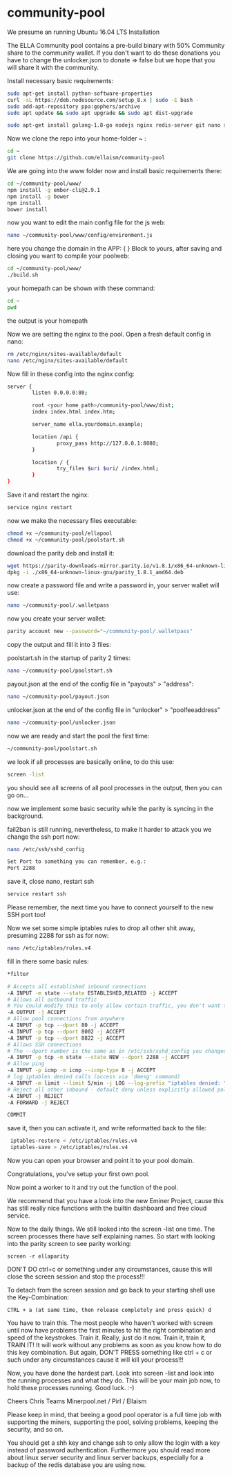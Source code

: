 # community-pool

We presume an running Ubuntu 16.04 LTS Installation

The ELLA Community pool contains a pre-build binary with 50% Community share to the community wallet. If you don't want to do these donations you have to change the unlocker.json to donate => false but we hope that you will share it with the community.


Install necessary basic requirements:
```bash
sudo apt-get install python-software-properties
curl -sL https://deb.nodesource.com/setup_8.x | sudo -E bash -
sudo add-apt-repository ppa:gophers/archive
sudo apt update && sudo apt upgrade && sudo apt dist-upgrade

sudo apt-get install golang-1.8-go nodejs nginx redis-server git nano screen dpkg wget fail2ban iptables iptables-persistent
```

Now we clone the repo into your home-folder ~ :
```bash
cd ~
git clone https://github.com/ellaism/community-pool
```

We are going into the www folder now and install basic requirements there:
```bash
cd ~/community-pool/www/
npm install -g ember-cli@2.9.1
npm install -g bower
npm install
bower install
```

now you want to edit the main config file for the js web:
```bash
nano ~/community-pool/www/config/environment.js
```
here you change the domain in the APP: { } Block to yours, after saving and closing you want to compile your poolweb:
```bash
cd ~/community-pool/www/
./build.sh
```

your homepath can be shown with these command:
```bash
cd ~
pwd
```
the output is your homepath

Now we are setting the nginx to the pool. Open a fresh default config in nano:
```bash
rm /etc/nginx/sites-available/default
nano /etc/nginx/sites-available/default
```

Now fill in these config into the nginx config: 
```bash
server {
        listen 0.0.0.0:80;

        root <your home path>/community-pool/www/dist;
        index index.html index.htm;

        server_name ella.yourdomain.example;

        location /api {
                proxy_pass http://127.0.0.1:8080;
        }

        location / {
                try_files $uri $uri/ /index.html;
        }
}
```

Save it and restart the nginx:
```bash
service nginx restart
```

now we make the necessary files executable:
```bash
chmod +x ~/community-pool/ellapool
chmod +x ~/community-pool/poolstart.sh
```

download the parity deb and install it: 
```bash
wget https://parity-downloads-mirror.parity.io/v1.8.1/x86_64-unknown-linux-gnu/parity_1.8.1_amd64.deb
dpkg -i ./x86_64-unknown-linux-gnu/parity_1.8.1_amd64.deb
```

now create a password file and write a password in, your server wallet will use:
```bash
nano ~/community-pool/.walletpass

```

now you create your server wallet:
```bash
parity account new --password="~/community-pool/.walletpass"
```

copy the output and fill it into 3 files:

poolstart.sh in the startup of parity 2 times:
```bash
nano ~/community-pool/poolstart.sh
```

payout.json at the end of the config file in "payouts" > "address":
```bash
nano ~/community-pool/payout.json
```

unlocker.json at the end of the config file in "unlocker" > "poolfeeaddress"
```bash
nano ~/community-pool/unlocker.json
```

now we are ready and start the pool the first time:
```bash
~/community-pool/poolstart.sh
```

we look if all processes are basically online, to do this use:
```bash
screen -list
```
you should see all screens of all pool processes in the output, then you can go on... 

now we implement some basic security while the parity is syncing in the background.

fail2ban is still running, nevertheless, to make it harder to attack you we change the ssh port now:
```bash
nano /etc/ssh/sshd_config

Set Port to something you can remember, e.g.:
Port 2288
```
save it, close nano, restart ssh
```bash
service restart ssh
```

Please remember, the next time you have to connect yourself to the new SSH port too! 

Now we set some simple iptables rules to drop all other shit away, presuming 2288 for ssh as for now:
```bash
nano /etc/iptables/rules.v4
```
fill in there some basic rules:
```bash
*filter

# Accepts all established inbound connections
-A INPUT -m state --state ESTABLISHED,RELATED -j ACCEPT
# Allows all outbound traffic
# You could modify this to only allow certain traffic, you don't want to unless you know what you are doing!
-A OUTPUT -j ACCEPT
# Allow pool connections from anywhere
-A INPUT -p tcp --dport 80 -j ACCEPT
-A INPUT -p tcp --dport 8002 -j ACCEPT
-A INPUT -p tcp --dport 8822 -j ACCEPT
# Allows SSH connections 
# The --dport number is the same as in /etc/ssh/sshd_config you changed before
-A INPUT -p tcp -m state --state NEW --dport 2288 -j ACCEPT
# Allow ping
-A INPUT -p icmp -m icmp --icmp-type 8 -j ACCEPT
# log iptables denied calls (access via 'dmesg' command)
-A INPUT -m limit --limit 5/min -j LOG --log-prefix "iptables denied: " --log-level 7
# Reject all other inbound - default deny unless explicitly allowed policy:
-A INPUT -j REJECT
-A FORWARD -j REJECT

COMMIT

```
save it, then you can activate it, and write reformatted back to the file:
```bash
 iptables-restore < /etc/iptables/rules.v4
 iptables-save > /etc/iptables/rules.v4
```

Now you can open your browser and point it to your pool domain. 

Congratulations, you've setup your first own pool.

Now point a worker to it and try out the function of the pool.

We recommend that you have a look into the new Eminer Project, cause this has still really nice functions with the builtin dashboard and free cloud service.

Now to the daily things. We still looked into the screen -list one time. 
The screen processes there have self explaining names. 
So start with looking into the parity screen to see parity working:
```
screen -r ellaparity
```
DON'T DO ctrl+c or something under any circumstances, cause this will close the screen session and stop the process!!!

To detach from the screen session and go back to your starting shell use the Key-Combination:
```
CTRL + a (at same time, then release completely and press quick) d 
```

You have to train this. The most people who haven't worked with screen until now have problems the first minutes to hit the right combination and speed of the keystrokes. Train it. Really, just do it now. Train it, train it, TRAIN IT! It will work without any problems as soon as you know how to do this key combination. But again, DON'T PRESS something like ctrl + c or such under any circumstances cause it will kill your process!!!

Now, you have done the hardest part. Look into screen -list and look into the running processes and what they do. This will be your main job now, to hold these processes running. Good luck. :-) 

Cheers
Chris 
Teams Minerpool.net / Pirl / Ellaism

Please keep in mind, that beeing a good pool operator is a full time job with supporting the miners, supporting the pool, solving problems, keeping the security, and so on. 

You should get a shh key and change ssh to only allow the login with a key instead of password authentication. Furthermore you should read more about linux server security and linux server backups, especially for a backup of the redis database you are using now.  


